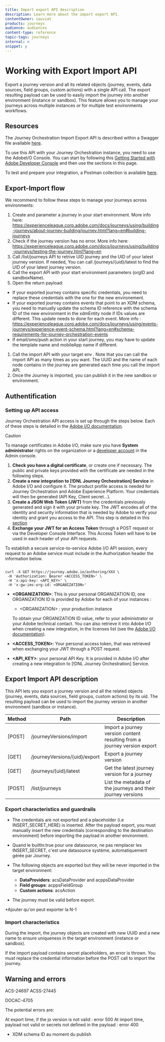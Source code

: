 ```yaml
---
title: Import export API description
description: Learn more about the import export API.
contentOwner: sauviat
products: journeys
audience: audiences
content-type: reference
topic-tags: journeys
internal: n
snippet: y
---
```


# Working with Export Import API

Export a journey version and all its related objects (journey, events, data sources, field groups, custom actions) with a single API call. The export resulting payload can be used to easily import the journey into another environment (instance or sandbox).
This feature allows you to manage your journeys across multiple instances or for multiple test environments workflows.


## Resources

The Journey Orchestration Import Export API is described within a Swagger file available [here](https://adobedocs.github.io/JourneyAPI/docs/).

To use this API with your Journey Orchestration instance, you need to use the AdobeI/O Console. You can start by following this [Getting Started with Adobe Developer Console](https://www.adobe.io/apis/experienceplatform/console/docs.html#!AdobeDocs/adobeio-console/master/getting-started.md) and then use the sections in this page.

To test and prepare your integration, a Postman collection is available [here](https://raw.githubusercontent.com/AdobeDocs/JourneyAPI/master/postman-collections/Journey-Orchestration_Export-import-API_postman-collection.json). 


## Export-Import flow

We recommend to follow these steps to manage your journeys across environments:

1. Create and parameter a journey in your start environment. More info here: https://experienceleague.corp.adobe.com/docs/journeys/using/building-journeys/about-journey-building/journey.html?lang=en#building-journeys
1. Check if the journey version has no error. More info here: https://experienceleague.corp.adobe.com/docs/journeys/using/building-journeys/testing-the-journey.html?lang=en
1. Call /list/journeys API to retrive UID journey and the UID of your latest journey version. If needed, You can call /journeys/{uid}/latest to find the UID of your latest journey version.  
1. Call the export API with your start environment parameters (orgID and sandboxName).
1. Open the return payload:
 * If your exported journey contains specific credentials, you need to replace these credentials with the one for the new environement.
 * If your exported journey contains events that point to an XDM schema, you need to manually update the schema ID reference with the schema ID of the new environment in the xdmEntity node if IDs values are different. This update needs to done for each event. More info : https://experienceleague.corp.adobe.com/docs/journeys/using/events-journeys/experience-event-schema.html?lang=en#schema-requirements-for-journey-orchestration-events
 * If email/sms/push action in your start journey, you may have to update the template name and mobileApp name if different.
1. Call the import API with your target env . Note that you can call the import API as many times as you want. The UUID and the name of each node contains in the journey are generated each time you call the import API.
1. Once the Journey is imported, you can publish it in the new sandbox or environment.


## Authentification

### Setting up API access

Journey Orchestration API access is set up through the steps below. Each of these steps is detailed in the [Adobe I/O documentation](https://www.adobe.io/authentication/auth-methods.html#!AdobeDocs/adobeio-auth/master/AuthenticationOverview/ServiceAccountIntegration.md).

>[!CAUTION]
>
>To manage certificates in Adobe I/O, make sure you have <b>System administrator</b> rights on the organization or a [developer account](https://helpx.adobe.com/enterprise/using/manage-developers.html) in the Admin console.

1. **Check you have a digital certificate**, or create one if necessary. The public and private keys provided with the certificate are needed in the following steps.
1. **Create a new integration to [!DNL Journey Orchestration] Service** in Adobe I/O and configure it. The product profile access is needed for Journey Orchestration and Adobe Experience Platform. Your credentials will then be generated (API Key, Client secret...).
1. **Create a JSON Web Token (JWT)** from the credentials previously generated and sign it with your private key. The JWT encodes all of the identity and security information that is needed by Adobe to verify your identity and grant you access to the API. This step is detailed in this [section](https://www.adobe.io/authentication/auth-methods.html#!AdobeDocs/adobeio-auth/master/JWT/JWT.md)
1. **Exchange your JWT for an Access Token** through a POST request or via the Developer Console Interface. This Access Token will have to be used in each header of your API requests.

To establish a secure service-to-service Adobe I/O API session, every request to an Adobe service must include in the Authorization header the information below.

```

curl -X GET https://journey.adobe.io/authoring/XXX \
 -H 'Authorization: Bearer <ACCESS_TOKEN>' \
 -H 'x-api-key: <API_KEY>' \
 -H 'x-gw-ims-org-id: <ORGANIZATION>'

```

* **&lt;ORGANIZATION&gt;**: This is your personal ORGANIZATION ID, one ORGANIZATION ID is provided by Adobe for each of your instances :

    * &lt;ORGANIZATION&gt; : your production instance

    To obtain your ORGANIZATION ID value, refer to your administrator or your Adobe technical contact. You can also retrieve it into Adobe I/O when creating a new integration, in the licenses list (see the <a href="https://www.adobe.io/authentication.html">Adobe I/O documentation</a>).

* **<ACCESS_TOKEN>**: Your personal access token, that was retrieved when exchanging your JWT through a POST request.

* **<API_KEY>**: your personal API Key. It is provided in Adobe I/O after creating a new integration to [!DNL Journey Orchestration] Service.



## Export Import API description

This API lets you export a journey version and all the related objects (journey, events, data sources, field groups, custom actions) by its uid.
The resulting payload can be used to import the journey version in another environment (sandbox or instance).

| Method | Path | Description |
|---|---|---|
| [POST] | /journeyVersions/import  | Import a journey version content resulting from a journey version export |
| [GET] | /journeyVersions/{uid}/export  | Export a journey version |
| [GET] | /journeys/{uid}/latest  | Get the latest journey version for a journey |
| [POST] | /list/journeys  | List the metadata of the journeys and their journey versions |


### Export characteristics and guardrails

* The credentials are not exported and a placeholder (i.e INSERT_SECRET_HERE) is inserted.
  After the payload export, you must manually insert the new credentials (corresponding to the destination environment) before importing the payload in another environment.
  
* Quand le builtIn:true pour une datasource, ne pas remplacer les INSERT_SECRET, c'est une datasource système, automatiquement gérée par Journey.  

* The following objects are exported but they will be never imported in the target environment:
	* **DataProviders**:  acsDataProvider and acppsDataProvider
	* **Field groups**: acppsFieldGroup
	* **Custom actions**: acsAction

* The journey must be valid before export.

*Ajouter qu'on peut exporter la N-1 

### Import characteristics

During the import, the journey objects are created with new UUID and a new name to ensure uniqueness in the target environment (instance or sandbox).

If the import payload contains secret placeholders, an error is thrown. You must replace the credential information before the POST call to import the journey.



## Warning and errors 
ACS-24697 ACSS-27445

DOCAC-4705

The potential errors are:

At export time, if the jo version is not valid : error 500
At import time, payload not valid or secrets not defined in the payload : error 400


+ XDM schema ID au moment du publish
